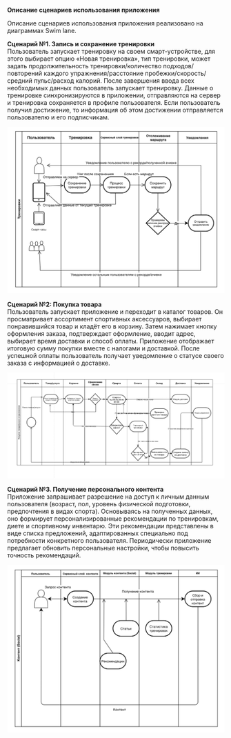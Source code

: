 
**Описание сценариев использования приложения**

Описание сценариев использования приложения реализовано на диаграммах Swim lane.

**Cценарий №1. Запись и сохранение тренировки**  
Пользователь запускает тренировку на своем смарт-устройстве, для этого выбирает опцию «Новая тренировка», тип тренировки, может задать продолжительность тренировки/количество подходов/повторений каждого упражнения/расстояние пробежки/скорость/средний пульс/расход калорий. После завершения ввода всех необходимых данных пользователь запускает тренировку. Данные о тренировке синхронизируются в приложении, отправляются на сервер и тренировка сохраняется в профиле пользователя. Если пользователь получил достижение, то информация об этом достижении отправляется пользователю и его подписчикам.

![SWIMLANE_TRAIN](https://github.com/butorovnv/Software-Architecture-Diploma/blob/main/images/SWIMLINE_TRAIN_DIAGRAM.png)

**Cценарий №2: Покупка товара**  
Пользователь запускает приложение и переходит в каталог товаров. Он просматривает ассортимент спортивных аксессуаров, выбирает понравившийся товар и кладёт его в корзину. Затем нажимает кнопку оформления заказа, подтверждает оформление, вводит адрес, выбирает время доставки и способ оплаты. Приложение отображает итоговую сумму покупки вместе с налогами и доставкой. После успешной оплаты пользователь получает уведомление о статусе своего заказа с информацией о доставке.

![SWIMLANE_SHOP](https://github.com/butorovnv/Software-Architecture-Diploma/blob/main/images/SWIMLINE_SHOP_DIAGRAM.png)

**Cценарий №3. Получение персонального контента**   
Приложение запрашивает разрешение на доступ к личным данным пользователя (возраст, пол, уровень физической подготовки, предпочтения в видах спорта). Основываясь на полученных данных, оно формирует персонализированные рекомендации по тренировкам, диете и спортивному инвентарю. Эти рекомендации представлены в виде списка предложений, адаптированных специально под потребности конкретного пользователя. Периодически приложение предлагает обновить персональные настройки, чтобы повысить точность рекомендаций.

![SWIMLINE_SOCIAL_DIAGRAM](https://github.com/butorovnv/Software-Architecture-Diploma/blob/main/images/SWIMLINE_SOCIAL_DIAGRAM.png)
